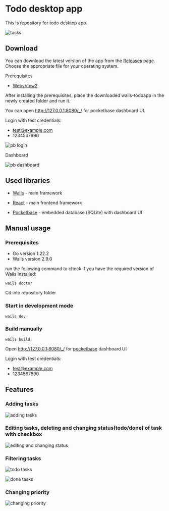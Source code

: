 # Todo desktop app

This is repository for todo desktop app.

![tasks](https://i.imgur.com/uijx20Q.png)

## Download

You can download the latest version of the app from the [Releases](https://github.com/erazr/wails-todoapp/releases/latest) page. Choose the appropriate file for your operating system.

Prerequisites

- [WebvView2](https://developer.microsoft.com/en-us/microsoft-edge/webview2/)

After installing the prerequisites, place the downloaded wails-todoapp in the newly created folder and run it.

You can open http://127.0.0.1:8080/_/ for pocketbase dashboard UI.

Login with test credentials:
- test@example.com
- 1234567890

![pb login](https://i.imgur.com/MQJsi8q.png)

Dashboard

![pb dashboard](https://i.imgur.com/iruT3m0.png)

## Used libraries

-  [Wails](https://github.com/wailsapp/wails) - main framework

-  [React](https://github.com/facebook/react) - main frontend framework

-  [Pocketbase](https://github.com/pocketbase/pocketbase) - embedded database (SQLite) with dashboard UI

## Manual usage

### Prerequisites

- Go version 1.22.2
- Wails version 2.9.0

run the following command to check if you have the required version of Wails installed:

```
wails doctor
```

Cd into repository folder

### Start in development mode

```
wails dev
```

### Build manually
```
wails build
```

Open http://127.0.0.1:8080/_/ for [pocketbase](https://github.com/pocketbase/pocketbase) dashboard UI

Login with test credentials:
- test@example.com
- 1234567890

## Features

### Adding tasks

![adding tasks](https://i.imgur.com/c1siGHi.png)

### Editing tasks, deleting and changing status(todo/done) of task with checkbox

![editing and changing status](https://i.imgur.com/W32MosH.png)

### Filtering tasks
![todo tasks](https://i.imgur.com/LJOeF88.png)

![done tasks](https://i.imgur.com/jBZ6bfo.png)

### Changing priority
![changing priority](https://i.imgur.com/dhoF9Oe.png)
